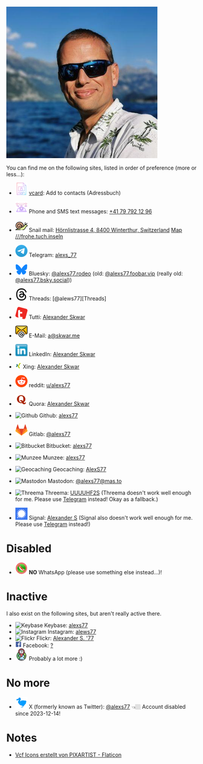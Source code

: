 [![Alexander Skwar](contact-icons/Alexander-Skwar-Profilbild.jpeg)](http://a.skwar.xyz/)

You can find me on the following sites, listed in order of preference (more or less…):

- ![vcard](contact-icons/vcf-32.png) [vcard][vcard]: Add to contacts (Adressbuch)

- ![Phone](contact-icons/telephone.png) Phone and SMS text messages: [+41 79 792 12 96][Phone]
- ![Snail mail](contact-icons/snail.png) Snail mail: [Hörnlistrasse 4, 8400 Winterthur, Switzerland][Snail] [Map ///frohe.tuch.inseln][Snail]
- ![Telegram](contact-icons/Telegram-favicon.ico.png) Telegram: [alexs_77][Telegram]
- ![Bluesky](contact-icons/Bluesky.favicon-32x32.png) Bluesky: [@alexs77.rodeo][Bluesky] (old: [@alexs77.foobar.vip][Bluesky Alt] (really old: [@alexs77.bsky.social][Bluesky Total Alt]))
- ![Threads](contact-icons/Threads-favicon.png) Threads: [@alews77][Threads]
- ![tutti](contact-icons/Tutti-favicon.png) Tutti: [Alexander Skwar][tutti]
- ![E-Mail](contact-icons/email.png) E-Mail: [a@skwar.me][E-Mail]
- ![LinkedIn](contact-icons/LinkedIn-favicon.ico.png) LinkedIn: [Alexander Skwar][LinkedIn]
- ![Xing](contact-icons/Xing-favicon.ico.png) Xing: [Alexander Skwar][Xing]
- ![reddit](contact-icons/reddit-favicon.ico.png) reddit: [u/alexs77][reddit]
- ![Quora](contact-icons/Quora-favicon.ico.png) Quora: [Alexander Skwar][Quora]
- ![Github](contact-icons/Github-favicon.ico.png) Github: [alexs77][Github]
- ![Gitlab](contact-icons/Gitlab-favicon.ico.png) Gitlab: [@alexs77][Gitlab]
- ![Bitbucket](contact-icons/Bitbucket-favicon.ico.png) Bitbucket: [alexs77][Bitbucket]
- ![Munzee](contact-icons/Munzee-favicon.ico.png) Munzee: [alexs77][Munzee]
- ![Geocaching](contact-icons/Geocaching-favicon.ico.png) Geocaching: [AlexS77][Geocaching]
- ![Mastodon](contact-icons/Mastodon-favicon.ico.png) Mastodon: [@alexs77@mas.to][Mastodon]
- ![Threema](contact-icons/Threema-favicon.ico.png) Threema: [UUUUHF2S][Threema] (Threema doesn't work well enough for me. Please use [Telegram][Telegram] instead! Okay as a fallback.)
- ![Signal](contact-icons/Signal-favicon.ico.png) Signal: [Alexander S][Signal] (Signal also doesn't work well enough for me. Please use [Telegram][Telegram] instead!)

# Disabled

- ![WhatsApp](contact-icons/no-whatsapp-messenger-32x32.png) **NO** WhatsApp (please use something else instead…)!

# Inactive

I also exist on the following sites, but aren't really active there.

- ![Keybase](contact-icons/Keybase-favicon.ico.png) Keybase: [alexs77][Keybase]
- ![Instagram](contact-icons/Instagram-favicon.ico.png) Instagram: [alews77][Insta]
- ![Flickr](contact-icons/Flickr-favicon.ico.png) Flickr: [Alexander S. '77][Flickr]
- ![Facebook](contact-icons/Facebook-favicon.ico.png) Facebook: [?][Facebook]
- ![Unknown](contact-icons/Unknown.png) Probably a lot more :)

# No more

- ![Twitter](contact-icons/TwitterDodo-32x32.png) X (formerly known as Twitter): [@alexs77][Twitter] 👈🏼 Account disabled since 2023-12-14!

# Notes

- [Vcf Icons erstellt von PIXARTIST - Flaticon][Flaticon-PIXARTIST]

[vcard]: Alexander-Skwar-vcard.vcf
[Bitbucket]: https://bitbucket.org/alexs77/
[E-Mail]: mailto:a@skwar.me
[Facebook]: https://…/
[Flickr]: https://www.flickr.com/photos/alexs77/
[Geocaching]: https://coord.info/PR2XJCX
[Github]: https://github.com/alexs77
[Gitlab]: https://gitlab.com/alexs77
[Insta]: https://www.instagram.com/alews77/
[Keybase]: https://keybase.io/alexs77
[LinkedIn]: https://www.linkedin.com/in/alexanderskwar/
[Mastodon]: https://mas.to/@alexs77
[Munzee]: https://www.munzee.com/m/alexs77/
[Phone]: tel:+41797921296
[Quora]: https://www.quora.com/profile/Alexander-Skwar
[reddit]: https://reddit.com/u/alexs77
[Signal]: https://signal.org/
[Snail]: https://w3w.co/frohe.tuch.inseln
[Telegram]: https://t.me/alexs_77
[Threema]: https://threema.id/UUUUHF2S
[tutti]: https://www.tutti.ch/de/seller?id=6508134207540830929
[Twitter]: https://twitter.com/alexs77
[WhatsApp]: https://wa.me/41797921296
[Xing]: https://www.xing.com/profile/Alexander_Skwar/
[Bluesky]: https://bsky.alexs77.rodeo
[Bluesky Alt]: https://bsky.app/profile/alexs77.foobar.vip
[Bluesky Total Alt]: https://bsky.app/profile/alexs77.bsky.social
[Thrads]: https://www.threads.net/@alews77

[Flaticon-PIXARTIST]: https://www.flaticon.com/de/kostenlose-icons/vcf
